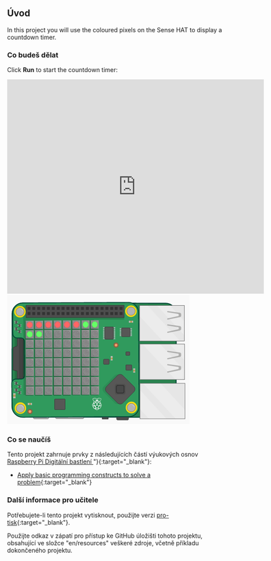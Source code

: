 ## Úvod

In this project you will use the coloured pixels on the Sense HAT to display a countdown timer.

### Co budeš dělat

Click **Run** to start the countdown timer:

<div class="trinket">
  <iframe src="https://trinket.io/embed/python/dfdfcc6814?outputOnly=true&start=result" width="600" height="500" frameborder="0" marginwidth="0" marginheight="0" allowfullscreen mark="crwd-mark">
</iframe> <img src="images/timer-final.png" />
</div>

### Co se naučíš

Tento projekt zahrnuje prvky z následujících částí výukových osnov [ Raspberry Pi Digitální bastlení ](http://rpf.io/curriculum)"}{:target="_blank"}:

+ [Apply basic programming constructs to solve a problem](https://www.raspberrypi.org/curriculum/programming/builder){:target="_blank"}

### Další informace pro učitele

Potřebujete-li tento projekt vytisknout, použijte verzi [pro-tisk](https://projects.raspberrypi.org/en/projects/countdown-timer/print){:target="_blank"}.

Použijte odkaz v zápatí pro přístup ke GitHub úložišti tohoto projektu, obsahující ve složce "en/resources" veškeré zdroje, včetně příkladu dokončeného projektu.